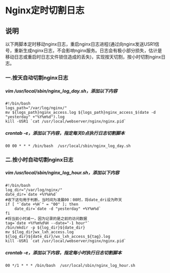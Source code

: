# Nginx定时切割日志
## 说明

以下两脚本定时移动nginx日志，重启nginx日志进程(通过向nginx发送USR1信号，重新生成nginx日志，不会影响nginx服务。日志会有极小部分损失，估计是移动日志或重启时日志文件锁住造成的丢失)，实现按天切割，按小时切割nginx日志。


### 一.按天自动切割nginx日志
##### vim /usr/local/sbin/nginx_log_day.sh，添加以下内容
	#!/bin/bash
	logs_path="/var/log/nginx/"
	mv ${logs_path}nginx_access.log ${logs_path}nginx_access_$(date -d "yesterday" +"%Y%m%d").log
	kill -USR1 `cat /usr/local/webserver/nginx/nginx.pid`

##### crontab -e，添加以下内容，指定每天0点执行日志切割脚本
	00 00 * * * /bin/bash  /usr/local/sbin/nginx_log_day.sh
	
	
### 二.按小时自动切割nginx日志
##### vim /usr/local/sbin/nginx_log_hour.sh，添加以下内容
	#!/bin/bash
	log_dir="/var/log/nginx/"
	date_dir=`date +%Y%m%d`
	#收下这句用于判断，当时间为凌晨00：00时，将date_dri设为昨天
	if [ "`date +%H`" = "00" ]; then
  		date_dir=`date -d "yesterday" +%Y%m%d`
	fi
	#将当前小时减一，因为记录的是之前的访问数据
	tag=`date +%Y%m%d%H --date="-1 hour"`
	/bin/mkdir -p ${log_dir}${date_dir}
	mv ${log_dir}wx_lxh_access.log ${log_dir}${date_dir}/wx_lxh_access_${tag}.log
	kill -USR1 `cat /usr/local/webserver/nginx/nginx.pid`


##### crontab -e，添加以下内容，指定每小时执行日志切割脚本
	00 */1 * * * /bin/bash  /usr/local/sbin/nginx_log_hour.sh
